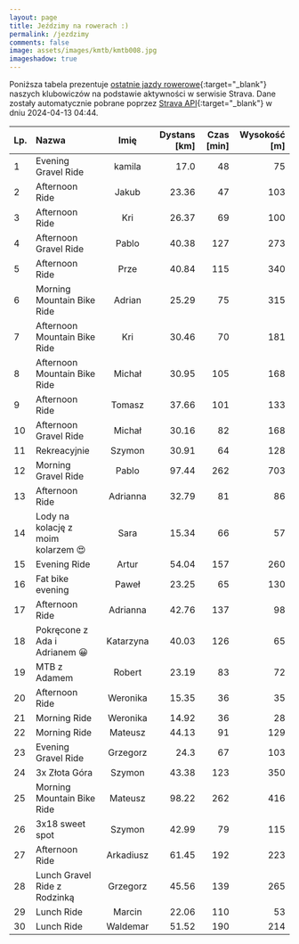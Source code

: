 ```yaml
---
layout: page
title: Jeździmy na rowerach :)
permalink: /jezdzimy
comments: false
image: assets/images/kmtb/kmtb008.jpg
imageshadow: true
---
```


Poniższa tabela prezentuje [ostatnie jazdy rowerowe](https://www.strava.com/clubs/336381){:target="_blank"} naszych klubowiczów na podstawie aktywności w serwisie Strava. Dane zostały automatycznie pobrane poprzez [Strava API](https://developers.strava.com/docs/reference/#api-Clubs-getClubActivitiesById){:target="_blank"} w dniu 2024-04-13 04:44.

Lp. | Nazwa | Imię | Dystans [km] | Czas [min] | Wysokość [m]
:--- | :--- | :---: | ---: | ---: | ---:
1|Evening Gravel Ride|kamila|17.0|48|75
2|Afternoon Ride|Jakub|23.36|47|103
3|Afternoon Ride|Kri|26.37|69|100
4|Afternoon Gravel Ride|Pablo|40.38|127|273
5|Afternoon Ride|Prze|40.84|115|340
6|Morning Mountain Bike Ride|Adrian|25.29|75|315
7|Afternoon Mountain Bike Ride|Kri|30.46|70|181
8|Afternoon Mountain Bike Ride|Michał|30.95|105|168
9|Afternoon Ride|Tomasz|37.66|101|133
10|Afternoon Gravel Ride|Michał|30.16|82|168
11|Rekreacyjnie|Szymon|30.91|64|128
12|Morning Gravel Ride|Pablo|97.44|262|703
13|Afternoon Ride|Adrianna|32.79|81|86
14|Lody na kolację z moim kolarzem 😍|Sara|15.34|66|57
15|Evening Ride|Artur|54.04|157|260
16|Fat bike evening|Paweł|23.25|65|130
17|Afternoon Ride|Adrianna|42.76|137|98
18|Pokręcone z Ada i Adrianem 😀|Katarzyna|40.03|126|65
19|MTB z Adamem|Robert|23.19|83|72
20|Afternoon Ride|Weronika|15.35|36|35
21|Morning Ride|Weronika|14.92|36|28
22|Morning Ride|Mateusz|44.13|91|129
23|Evening Gravel Ride|Grzegorz|24.3|67|103
24|3x Złota Góra|Szymon|43.38|123|350
25|Morning Mountain Bike Ride|Mateusz|98.22|262|416
26|3x18 sweet spot|Szymon|42.99|79|115
27|Afternoon Ride|Arkadiusz|61.45|192|223
28|Lunch Gravel Ride z Rodzinką|Grzegorz|45.56|139|265
29|Lunch Ride|Marcin|22.06|110|53
30|Lunch Ride|Waldemar|51.52|190|214
